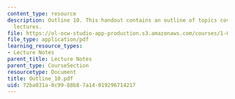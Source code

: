 ```yaml
---
content_type: resource
description: Outline 10. This handout contains an outline of topics covered in course
  lectures.
file: https://ol-ocw-studio-app-production.s3.amazonaws.com/courses/1-054-mechanics-and-design-of-concrete-structures-spring-2004/72ba031a8c9988b87a14019296714217_Outline_10.pdf
file_type: application/pdf
learning_resource_types:
- Lecture Notes
parent_title: Lecture Notes
parent_type: CourseSection
resourcetype: Document
title: Outline_10.pdf
uid: 72ba031a-8c99-88b8-7a14-019296714217
---
```

